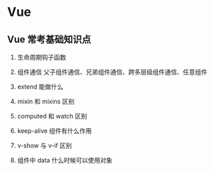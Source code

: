 # Vue

## Vue 常考基础知识点
1. ⽣命周期钩⼦函数
   
2. 组件通信
⽗⼦组件通信、兄弟组件通信、跨多层级组件通信、任意组件

3. extend 能做什么

4. mixin 和 mixins 区别

5. computed 和 watch 区别

6. keep-alive 组件有什么作⽤

7. v-show 与 v-if 区别

8. 组件中 data 什么时候可以使⽤对象